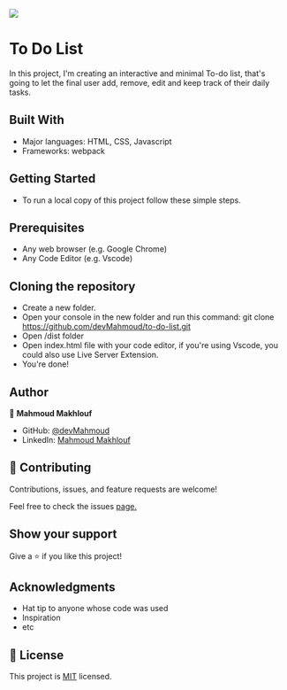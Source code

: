 ![](https://img.shields.io/badge/Microverse-blueviolet)

# To Do List

In this project, I'm creating an interactive and minimal To-do list, that's going to let the final user add, remove, edit and keep track of their daily tasks.

## Built With

- Major languages: 
    HTML, CSS, Javascript
- Frameworks: 
    webpack

## Getting Started
- To run a local copy of this project follow these simple steps.

## Prerequisites
- Any web browser (e.g. Google Chrome)
- Any Code Editor (e.g. Vscode)
## Cloning the repository
- Create a new folder.
- Open your console in the new folder and run this command: git clone https://github.com/devMahmoud/to-do-list.git
- Open /dist folder
- Open index.html file with your code editor, if you're using Vscode, you could also use Live Server Extension.
- You're done!

## Author

👤 **Mahmoud Makhlouf**

- GitHub: [@devMahmoud](https://github.com/devMahmoud)
- LinkedIn: [Mahmoud Makhlouf](https://www.linkedin.com/in/mahmoud-makhlouf-844271211/)

## 🤝 Contributing
Contributions, issues, and feature requests are welcome!

Feel free to check the issues [page.](https://github.com/devMahmoud/to-do-list/issues)
## Show your support

Give a ⭐️ if you like this project!

## Acknowledgments

- Hat tip to anyone whose code was used
- Inspiration
- etc

## 📝 License

This project is [MIT](./MIT.md) licensed.
